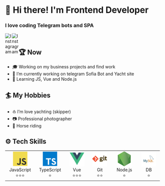 <!--
**vnepluev/vnepluev** is a ✨ _special_ ✨ repository because its `README.md` (this file) appears on your GitHub profile.

Here are some ideas to get you started:

- 🔭 I’m currently working on ...
- 🌱 I’m currently learning ...
- 👯 I’m looking to collaborate on ...
- 🤔 I’m looking for help with ...
- 💬 Ask me about ...
- 📫 How to reach me: ...
- 😄 Pronouns: ...
- ⚡ Fun fact: ...
-->
# 👋 Hi there! I'm Frontend Developer

### I love coding Telegram bots and SPA

<a target="_blank" href="https://www.instagram.com/travelstory4you/">
  <img align="left" alt="Instagram" width="22px" src="https://cdn.jsdelivr.net/npm/simple-icons@v3/icons/instagram.svg" />
</a>
<a target="_blank" href="https://t.me/mrgreen2020">
  <img align="left" alt="Instagram" width="22px" src="https://cdn.jsdelivr.net/npm/simple-icons@3.13.0/icons/telegram.svg" />
</a>
<br>

## 🏆 Now
- 🎓 Working on my business projects and find work
- 🔭 I’m currently working on telegram Sofia Bot and Yacht site
- 🌱 Learning JS, Vue and Node.js

## 🏄 My Hobbies
- ⛵ I’m love yachting (skipper)
- 📷 Professional photographer
- 🐎 Horse riding

## ⚙️ Tech Skills
<table>
  <tr>
    <td align="center" width="96">
        <img src="https://raw.githubusercontent.com/devicons/devicon/master/icons/javascript/javascript-original.svg" width="48" height="48" alt="JavaScript" />
      <br>JavaScript<br>⭐️⭐️⭐️<br>
    </td>
    <td align="center" width="96">
        <img src="https://raw.githubusercontent.com/devicons/devicon/master/icons/typescript/typescript-original.svg" width="48" height="48" alt="TypeScript" />
      <br>TypeScript<br>⭐️<br>
    </td>
    <td align="center" width="96">
        <img src="https://raw.githubusercontent.com/devicons/devicon/master/icons/vuejs/vuejs-original.svg" width="48" height="48" alt="Vue" />
      <br>Vue<br>⭐️⭐️⭐️<br>
    </td>
    <td align="center" width="96">
      <img src="https://raw.githubusercontent.com/github/explore/80688e429a7d4ef2fca1e82350fe8e3517d3494d/topics/git/git.png" width="48" height="48" alt="Git" />
      <br>Git<br>⭐️⭐️<br>
    </td>
    <td align="center" width="96">
      <img src="https://raw.githubusercontent.com/github/explore/80688e429a7d4ef2fca1e82350fe8e3517d3494d/topics/nodejs/nodejs.png" width="48" height="48" alt="Node.js" />
      <br>Node.js<br>⭐️<br>
    </td>
    <td align="center" width="96">
      <img src="https://raw.githubusercontent.com/github/explore/80688e429a7d4ef2fca1e82350fe8e3517d3494d/topics/mysql/mysql.png" width="48" height="48" alt="Databases" />
      <br>DB<br>⭐️<br>
    </td>
  </tr>
</table>
